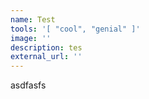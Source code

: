```yaml
---
name: Test
tools: '[ "cool", "genial" ]'
image: ''
description: tes
external_url: ''
---
```

asdfasfs